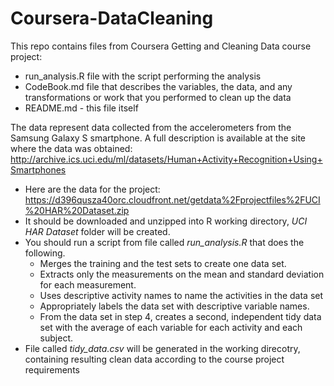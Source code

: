 # Coursera-DataCleaning

This repo contains files from Coursera Getting and Cleaning Data course project:
* run_analysis.R file with the script performing the analysis
* CodeBook.md file that describes the variables, the data, and any transformations or work that you performed to clean up the data
* README.md - this file itself

The data represent data collected from the accelerometers from the Samsung Galaxy S smartphone. A full description is available at the site where the data was obtained: http://archive.ics.uci.edu/ml/datasets/Human+Activity+Recognition+Using+Smartphones 

* Here are the data for the project: https://d396qusza40orc.cloudfront.net/getdata%2Fprojectfiles%2FUCI%20HAR%20Dataset.zip 
* It should be downloaded and unzipped into R working directory, _*UCI HAR Dataset*_ folder will be created.
* You should run a script from file called _*run_analysis.R*_ that does the following. 
  * Merges the training and the test sets to create one data set.
  * Extracts only the measurements on the mean and standard deviation for each measurement. 
  * Uses descriptive activity names to name the activities in the data set
  * Appropriately labels the data set with descriptive variable names. 
  * From the data set in step 4, creates a second, independent tidy data set with the average of each variable for each activity and each subject.
* File called _*tidy_data.csv*_ will be generated in the working direcotry, containing resulting clean data according to the course project requirements
